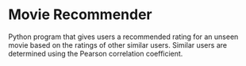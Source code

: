 # Movie Recommender

Python program that gives users a recommended rating for an unseen movie based on the ratings of other similar users. Similar users are determined using the Pearson correlation coefficient.

